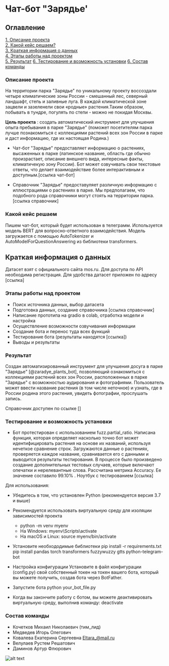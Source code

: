 # Чат-бот "Зарядье'

## Оглавление  

[1. Описание проекта](https://github.com/Eltralo/Project1/blob/main/.md#Описание-проекта)  
[2. Какой кейс решаем?](https://github.com/Eltralo/Project1/blob/main/README.md#Какой-кейс-решаем)  
[3. Краткая информация о данных](https://github.com/Eltralo/Projt1/blob/n/README.md#Краткая-информация-о-данных)  
[4. Этапы работы над проектом](https://github.com/Eltralo/Project1/blobin/README.md#Этапы-работы-над-проектом)  
[5. Результат](https://github.com/Eltralo/Project1/blob/maREADME.md#Результат)
[6. Тестирование и возможность установки]()
[6. Состав команды](https://github.com/Eltralo/Project1/blob/main/README.md#Результат)


### Описание проекта

На территории парка "Зарядье" по уникальному проекту воссоздали четыре климатические зоны России - смешанный лес, северный ландшафт, степь и заливные луга. В каждой климатической зоне зацвели и зазеленели свои «родные» растения.Таким образом, побывать в тундре, погулять по степи - можно не покидая Москвы.    

**Цель проекта** : создать автоматический инструмент для улучшения опыта пребывания в парке "Зарядье" (поможет посетителям парка лучше познакомиться с коллекциями растений всех зон России в парке и даст информацию, где их настоящая Родина.) 

* Чат-бот "Зарядье" предоставляет информацию о растениях, высаженных в парке (латинское название, область где обычно произрастает, описание внешнего вида, интересные факты, климатичекую зону России). Бот может озвучивать свои текстовые ответы, что делает взаимодействие более интерактивным и доступным.[ссылка чат-бот]

* Справочник "Зарядье" предоставуляет различную информацию с иллюстрациями о растениях в парке. Мы предполагаем, что подобного рода справочники могут стоять на территории парка.[ссылка справочник]

### Какой кейс решаем

Пишем чат-бот, который будет использован в телеграмм. Используется модель BERT для вопросно-ответного взаимодействия. Модель загружается с помощью AutoTokenizer и AutoModelForQuestionAnswering из библиотеки transformers.

## Краткая информация о данных

Датасет взят с официального сайта mos.ru. Для доступа по API необходима регистрация. Для удобства датасет приложен по адресу [ссылка]


### Этапы работы над проектом

 * Поиск источника данных, выбор датасета
 * Подготовка данных, создание справочника [ссылка справочник]
 * Написание прототипа на gradio в colab, отработка модели и настройка
 * Осуществление возможности озвучивания информации
 * Создание бота и перенос туда всех функций 
 * Тестирование бота (результаты находятся [ссылка])
 * Выводы и результаты
 
 ### Результат

Создан автоматизированный инструмент для улучшения досуга в парке "Зарядье" [@zaradye_plants_bot], позволяющий ознакомиться с коллекциями растений всех зон России, расположенных в парке "Зарядье" с возможностью аудирования и фотографиями. Пользователь может ввести название растения (в том числе неточное) и узнать, где в России родина этого растения, увидеть фотографии, прослушать запись. 

Справочник доступен по ссылке [] 

### Тестирование и возможность установки

* Бот протестирован с использованием fuzz.partial_ratio. Написана функция, которая определяет насколько точно бот может идентифицировать растения на основе их названий, используя нечеткое сравнение строк. Загружаются данные о растениях, проверяется каждое название, сравнивается его с данными и выводится результаты тестирования. В процессе было произведено   создание дополнительных тестовых случаев, которые включают опечатки и нерелевантные слова. Рассчитана метрика Accuracy. Ее значение составило 99.10% . Ноутбук с тестированием [ссылка]

Для использования:

* Убедитесь в том, что установлен Python (рекомендуется версия 3.7 и выше)
* Рекомендуется использовать виртуальную среду для изоляции зависимостей проекта
   - python -m venv myenv
   - На Windows:   myenv\Scripts\activate
   - На macOS и Linux:   source myenv/bin/activate
* Установите необхододимые библиотеки
     pip install -r requirements.txt
     pip install pandas torch transformers fuzzywuzzy gtts python-telegram-bot
* Настройка конфигурации
    Установите в файл конфигурации (config.py) свой собственный токен на токен вашего бота, который вы можете получить, создав бота через BotFather.
* Запустите бота
    python your_bot_file.py

* Когда вы закончите работу с ботом, вы можете деактивировать виртуальную среду, выполнив команду:
   deactivate


### Состав команды

* Кочетков Михаил Николаевич (тим_лид)
* Медведев Игорь Олегович
* Ковалева Екатерина Сергеевна          Eltara_@mail.ru
* Велулаев Рустем Решатович
* Даминов Артур Флюрович


![alt text](image.png)       






